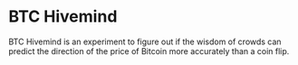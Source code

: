 # BTC Hivemind

BTC Hivemind is an experiment to figure out if the wisdom of crowds can predict the direction of the price of Bitcoin more accurately than a coin flip.